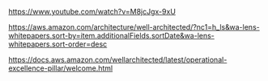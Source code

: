 https://www.youtube.com/watch?v=M8jcJgx-9xU

https://aws.amazon.com/architecture/well-architected/?nc1=h_ls&wa-lens-whitepapers.sort-by=item.additionalFields.sortDate&wa-lens-whitepapers.sort-order=desc

https://docs.aws.amazon.com/wellarchitected/latest/operational-excellence-pillar/welcome.html
